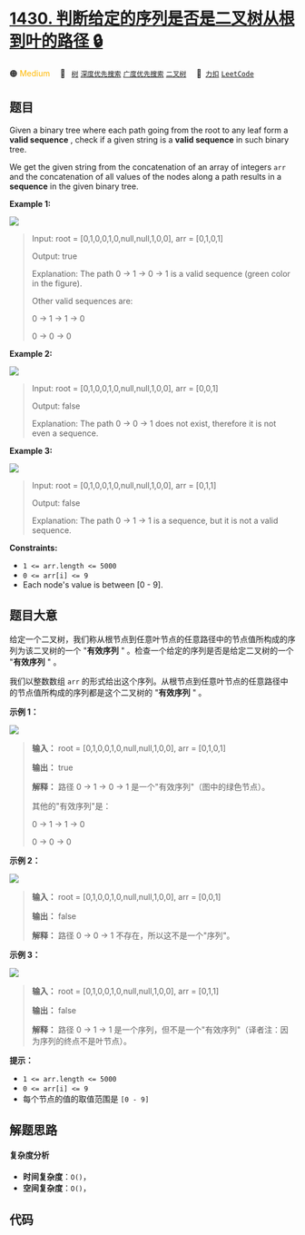# [1430. 判断给定的序列是否是二叉树从根到叶的路径 🔒](https://2xiao.github.io/leetcode-js/problem/1430.html)

🟠 <font color=#ffb800>Medium</font>&emsp; 🔖&ensp; [`树`](/tag/tree.md) [`深度优先搜索`](/tag/depth-first-search.md) [`广度优先搜索`](/tag/breadth-first-search.md) [`二叉树`](/tag/binary-tree.md)&emsp; 🔗&ensp;[`力扣`](https://leetcode.cn/problems/check-if-a-string-is-a-valid-sequence-from-root-to-leaves-path-in-a-binary-tree) [`LeetCode`](https://leetcode.com/problems/check-if-a-string-is-a-valid-sequence-from-root-to-leaves-path-in-a-binary-tree)

## 题目

Given a binary tree where each path going from the root to any leaf form a
**valid sequence** , check if a given string is a **valid sequence** in such
binary tree.

We get the given string from the concatenation of an array of integers `arr`
and the concatenation of all values of the nodes along a path results in a
**sequence** in the given binary tree.



**Example 1:**

**![](https://fastly.jsdelivr.net/gh/doocs/leetcode@main/solution/1400-1499/1430.Check%20If%20a%20String%20Is%20a%20Valid%20Sequence%20from%20Root%20to%20Leaves%20Path%20in%20a%20Binary%20Tree/images/leetcode_testcase_1.png)**

> Input: root = [0,1,0,0,1,0,null,null,1,0,0], arr = [0,1,0,1]
> 
> Output: true
> 
> Explanation: The path 0 -> 1 -> 0 -> 1 is a valid sequence (green color in the figure). 
> 
> Other valid sequences are: 
> 
> 0 -> 1 -> 1 -> 0 
> 
> 0 -> 0 -> 0

**Example 2:**

**![](https://fastly.jsdelivr.net/gh/doocs/leetcode@main/solution/1400-1499/1430.Check%20If%20a%20String%20Is%20a%20Valid%20Sequence%20from%20Root%20to%20Leaves%20Path%20in%20a%20Binary%20Tree/images/leetcode_testcase_2.png)**

> Input: root = [0,1,0,0,1,0,null,null,1,0,0], arr = [0,0,1]
> 
> Output: false 
> 
> Explanation: The path 0 -> 0 -> 1 does not exist, therefore it is not even a sequence.

**Example 3:**

**![](https://fastly.jsdelivr.net/gh/doocs/leetcode@main/solution/1400-1499/1430.Check%20If%20a%20String%20Is%20a%20Valid%20Sequence%20from%20Root%20to%20Leaves%20Path%20in%20a%20Binary%20Tree/images/leetcode_testcase_3.png)**

> Input: root = [0,1,0,0,1,0,null,null,1,0,0], arr = [0,1,1]
> 
> Output: false
> 
> Explanation: The path 0 -> 1 -> 1 is a sequence, but it is not a valid sequence.

**Constraints:**

  * `1 <= arr.length <= 5000`
  * `0 <= arr[i] <= 9`
  * Each node's value is between [0 - 9].


## 题目大意

给定一个二叉树，我们称从根节点到任意叶节点的任意路径中的节点值所构成的序列为该二叉树的一个 "**有效序列** "
。检查一个给定的序列是否是给定二叉树的一个 "**有效序列** " 。

我们以整数数组 `arr` 的形式给出这个序列。从根节点到任意叶节点的任意路径中的节点值所构成的序列都是这个二叉树的 "**有效序列** " 。



**示例 1：**

**![](https://fastly.jsdelivr.net/gh/doocs/leetcode@main/solution/1400-1499/1430.Check%20If%20a%20String%20Is%20a%20Valid%20Sequence%20from%20Root%20to%20Leaves%20Path%20in%20a%20Binary%20Tree/images/leetcode_testcase_1.png)**

> 
> 
> 
> 
> 
> **输入：** root = [0,1,0,0,1,0,null,null,1,0,0], arr = [0,1,0,1]
> 
> **输出：** true
> 
> **解释：** 路径 0 -> 1 -> 0 -> 1 是一个"有效序列"（图中的绿色节点）。
> 
> 其他的"有效序列"是：
> 
> 0 -> 1 -> 1 -> 0 
> 
> 0 -> 0 -> 0
> 
> 

**示例 2：**

**![](https://fastly.jsdelivr.net/gh/doocs/leetcode@main/solution/1400-1499/1430.Check%20If%20a%20String%20Is%20a%20Valid%20Sequence%20from%20Root%20to%20Leaves%20Path%20in%20a%20Binary%20Tree/images/leetcode_testcase_2.png)**

> 
> 
> 
> 
> 
> **输入：** root = [0,1,0,0,1,0,null,null,1,0,0], arr = [0,0,1]
> 
> **输出：** false 
> 
> **解释：** 路径 0 -> 0 -> 1 不存在，所以这不是一个"序列"。
> 
> 

**示例 3：**

**![](https://fastly.jsdelivr.net/gh/doocs/leetcode@main/solution/1400-1499/1430.Check%20If%20a%20String%20Is%20a%20Valid%20Sequence%20from%20Root%20to%20Leaves%20Path%20in%20a%20Binary%20Tree/images/leetcode_testcase_3.png)**

> 
> 
> 
> 
> 
> **输入：** root = [0,1,0,0,1,0,null,null,1,0,0], arr = [0,1,1]
> 
> **输出：** false
> 
> **解释：** 路径 0 -> 1 -> 1 是一个序列，但不是一个"有效序列"（译者注：因为序列的终点不是叶节点）。
> 
> 



**提示：**

  * `1 <= arr.length <= 5000`
  * `0 <= arr[i] <= 9`
  * 每个节点的值的取值范围是 `[0 - 9]`


## 解题思路

#### 复杂度分析

- **时间复杂度**：`O()`，
- **空间复杂度**：`O()`，

## 代码

```javascript

```